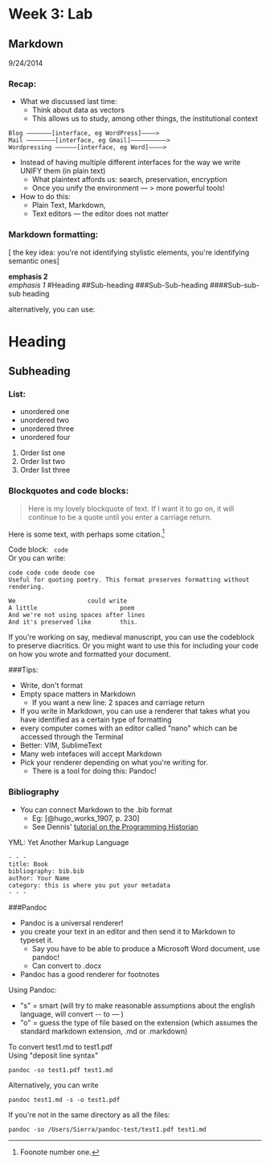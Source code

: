 # Week 3: Lab 
## Markdown
9/24/2014

### Recap: 
- What we discussed last time:
	- Think about data as vectors 
	- This allows us to study, among other things, the institutional context

``` 
Blog ———————[interface, eg WordPress]————>
Mail ————————[interface, eg Gmail]——————————>
Wordpressing ——————[interface, eg Word]————>
```

- Instead of having multiple different interfaces for the way we write UNIFY them (in plain text) 	
	- What plaintext affords us: search, preservation, encryption
	- Once you unify the environment — > more powerful tools! 
- How to do this:
	- Plain Text, Markdown, 
	- Text editors — the editor does not matter
	
### Markdown formatting:
[ the key idea: you're not identifying stylistic elements, you're identifying semantic ones]

**emphasis 2**  
*emphasis 1*
#Heading
##Sub-heading
###Sub-Sub-heading
####Sub-sub-sub heading

alternatively, you can use:

Heading
===
Subheading
----


### List:
- unordered one
- unordered two
- unordered three
- unordered four

1. Order list one
2. Order list two
3. Order list three

### Blockquotes and code blocks:

>Here is my lovely blockquote of text. If I want it to go on, it will continue to be a quote until you enter a carriage return.

Here is some text, with perhaps some citation.[^1]

[^1]: Foonote number one.

Code block:
` code`  
Or you can write:
```
code code code deode coe
Useful for quoting poetry. This format preserves formatting without rendering. 

We                    could write
A little                       poem
And we're not using spaces after lines
And it's preserved like        this.
```

If you're working on say, medieval manuscript, you can use the codeblock to preserve diacritics. Or you might want to use this for including your code on how you wrote and formatted your document. 

###Tips:
- Write, don't format
- Empty space matters in Markdown
	- If you want a new line: 2 spaces and carriage return
- If you write in Markdown, you can use a renderer that takes what you have identified as a certain type of formatting
- every computer comes with an editor called "nano" which can be accessed through the Terminal 
- Better: VIM, SublimeText
- Many web intefaces will accept Markdown
- Pick your renderer depending on what you're writing for. 
	- There is a tool for doing this: Pandoc!

### Bibliography
- You can connect Markdown to the .bib format
	- Eg: [@hugo_works_1907, p. 230]
	- See Dennis' [tutorial on the Programming Historian](http://programminghistorian.org/lessons/sustainable-authorship-in-plain-text-using-pandoc-and-markdown)

YML: Yet Another Markup Language
```
- - -
title: Book  
bibliography: bib.bib  
author: Your Name  
category: this is where you put your metadata
- - -
```

###Pandoc 
- Pandoc is a universal renderer!
- you create your text in an editor and then send it to Markdown to typeset it. 
	- Say you have to be able to produce a Microsoft Word document, use pandoc!
	- Can convert to .docx
- Pandoc has a good renderer for footnotes

Using Pandoc:
- "s" = smart (will try to make reasonable assumptions about the english language, will convert -- to –– )
- "o" = guess the type of file based on the extension (which assumes the standard markdown extension, .md or .markdown)

To convert test1.md to test1.pdf  
Using "deposit line syntax"

```
pandoc -so test1.pdf test1.md
```
Alternatively, you can write
```
pandoc test1.md -s -o test1.pdf
```

If you're not in the same directory as all the files:
```
pandoc -so /Users/Sierra/pandoc-test/test1.pdf test1.md
```

